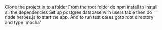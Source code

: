 Clone the project in to a folder From the root folder do npm install to install all the dependencies Set up postgres database with users table then do node heroes.js to start the app. And to run test cases goto root directory and type 'mocha'
